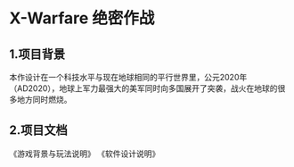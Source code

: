 # X-Warfare 绝密作战
## 1.项目背景
本作设计在一个科技水平与现在地球相同的平行世界里，公元2020年（AD2020），地球上军力最强大的美军同时向多国展开了突袭，战火在地球的很多地方同时燃烧。

## 2.项目文档
《游戏背景与玩法说明》
《软件设计说明》
